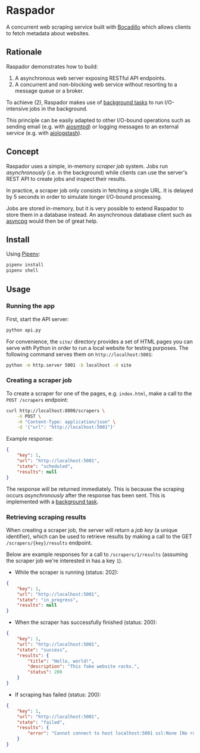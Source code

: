 # Raspador

A concurrent web scraping service built with [Bocadillo] which allows clients to fetch metadata about websites.

## Rationale

Raspador demonstrates how to build:

1. A asynchronous web server exposing RESTful API endpoints.
2. A concurrent and non-blocking web service without resorting to a message queue or a broker.

To achieve (2), Raspador makes use of [background tasks][background task] to run I/O-intensive jobs in the background.

This principle can be easily adapted to other I/O-bound operations such as sending email (e.g. with [aiosmtpd]) or logging messages to an external service (e.g. with [aiologstash]).

## Concept

Raspador uses a simple, in-memory *scraper job* system. Jobs run *asynchronously* (i.e. in the background) while clients can use the server's REST API to create jobs and inspect their results.

In practice, a scraper job only consists in fetching a single URL. It is delayed by 5 seconds in order to simulate longer I/O-bound processing.

Jobs are stored in-memory, but it is very possible to extend Raspador to store them in a database instead. An asynchronous database client such as [asyncpg] would then be of great help.

## Install

Using [Pipenv]:

```bash
pipenv install
pipenv shell
```

## Usage

### Running the app

First, start the API server:

```bash
python api.py
```

For convenience, the `site/` directory provides a set of HTML pages you can serve with Python in order to run a local website for testing purposes. The following command serves them on `http://localhost:5001`:

```bash
python -m http.server 5001 -b localhost -d site
```

### Creating a scraper job

To create a scraper for one of the pages, e.g. `index.html`, make a call to the `POST /scrapers` endpoint:

```bash
curl http://localhost:8000/scrapers \
    -X POST \
    -H "Content-Type: application/json" \
    -d '{"url": "http://localhost:5001"}'
```

Example response:

```json
{
    "key": 1,
    "url": "http://localhost:5001",
    "state": "scheduled",
    "results": null
}
```

The response will be returned immediately. This is because the scraping occurs *asynchronously* after the response has been sent. This is implemented with a [background task].

### Retrieving scraping results

When creating a scraper job, the server will return a *job key* (a unique identifier), which can be used to retrieve results by making a call to the GET `/scrapers/{key}/results` endpoint.

Below are example responses for a call to `/scrapers/1/results` (assuming the scraper job we're interested in has a key `1`).

- While the scraper is running (status: 202):

```json
{
    "key": 1,
    "url": "http://localhost:5001",
    "state": "in_progress",
    "results": null
}
```

- When the scraper has successfully finished (status: 200):

```json
{
    "key": 1,
    "url": "http://localhost:5001",
    "state": "success",
    "results": {
        "title": "Hello, world!",
        "description": "This fake website rocks.",
        "status": 200
    }
}
```

- If scraping has failed (status: 200):

```json
{
    "key": 1,
    "url": "http://localhost:5001",
    "state": "failed",
    "results": {
        "error": "Cannot connect to host localhost:5001 ssl:None [No route to host]"
    }
}
```

[Bocadillo]: https://bocadilloproject.github.io
[Pipenv]: https://pipenv.readthedocs.io
[aiosmtpd]: https://github.com/aio-libs/aiosmtpd
[aiologstash]: https://github.com/aio-libs/aiologstash
[asyncpg]: https://github.com/MagicStack/asyncpg
[background task]: https://bocadilloproject.github.io/topics/features/background-tasks.html
